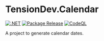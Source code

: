 # TensionDev.Calendar

[![.NET](https://github.com/TensionDev/Calendar/actions/workflows/dotnet.yml/badge.svg)](https://github.com/TensionDev/Calendar/actions/workflows/dotnet.yml)
[![Package Release](https://github.com/TensionDev/Calendar/actions/workflows/package-release.yml/badge.svg)](https://github.com/TensionDev/Calendar/actions/workflows/package-release.yml)
[![CodeQL](https://github.com/TensionDev/Calendar/actions/workflows/github-code-scanning/codeql/badge.svg)](https://github.com/TensionDev/Calendar/actions/workflows/github-code-scanning/codeql)

A project to generate calendar dates.